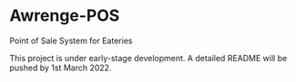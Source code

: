 # Awrenge-POS
Point of Sale System for Eateries

This project is under early-stage development. A detailed README will be pushed by 1st March 2022.

